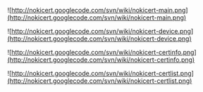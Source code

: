 ![http://nokicert.googlecode.com/svn/wiki/nokicert-main.png](http://nokicert.googlecode.com/svn/wiki/nokicert-main.png)

![http://nokicert.googlecode.com/svn/wiki/nokicert-device.png](http://nokicert.googlecode.com/svn/wiki/nokicert-device.png)

![http://nokicert.googlecode.com/svn/wiki/nokicert-certinfo.png](http://nokicert.googlecode.com/svn/wiki/nokicert-certinfo.png)

![http://nokicert.googlecode.com/svn/wiki/nokicert-certlist.png](http://nokicert.googlecode.com/svn/wiki/nokicert-certlist.png)

